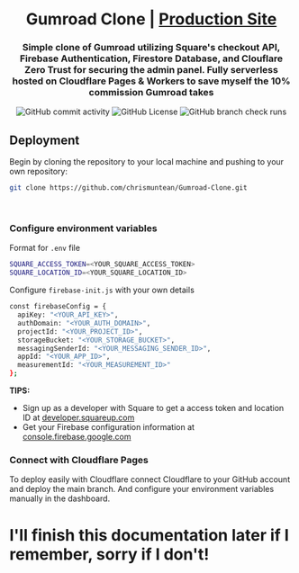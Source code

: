 <div align="center">

# Gumroad Clone | [Production Site](https://photos.chrismuntean.dev/)

### Simple clone of Gumroad utilizing Square's checkout API, Firebase Authentication, Firestore Database, and Clouflare Zero Trust for securing the admin panel. Fully serverless hosted on Cloudflare Pages & Workers to save myself the 10% commission Gumroad takes 

![GitHub commit activity](https://img.shields.io/github/commit-activity/t/chrismuntean/Gumroad-Clone)
![GitHub License](https://img.shields.io/github/license/chrismuntean/Gumroad-Clone)
![GitHub branch check runs](https://img.shields.io/github/check-runs/chrismuntean/Gumroad-Clone/main)

</div>

## Deployment
Begin by cloning the repository to your local machine and pushing to your own repository:
```bash
git clone https://github.com/chrismuntean/Gumroad-Clone.git
```
<br>

### Configure environment variables
Format for `.env` file
```bash
SQUARE_ACCESS_TOKEN=<YOUR_SQUARE_ACCESS_TOKEN>
SQUARE_LOCATION_ID=<YOUR_SQUARE_LOCATION_ID>
```

Configure `firebase-init.js` with your own details
```bash
const firebaseConfig = {
  apiKey: "<YOUR_API_KEY>",
  authDomain: "<YOUR_AUTH_DOMAIN>",
  projectId: "<YOUR_PROJECT_ID>",
  storageBucket: "<YOUR_STORAGE_BUCKET>",
  messagingSenderId: "<YOUR_MESSAGING_SENDER_ID>",
  appId: "<YOUR_APP_ID>",
  measurementId: "<YOUR_MEASUREMENT_ID>"
};
```

**TIPS:**
* Sign up as a developer with Square to get a access token and location ID at [developer.squareup.com](https://developer.squareup.com)
* Get your Firebase configuration information at [console.firebase.google.com](https://console.firebase.google.com)

### Connect with Cloudflare Pages
To deploy easily with Cloudflare connect Cloudflare to your GitHub account and deploy the main branch. And configure your environment variables manually in the dashboard.

# I'll finish this documentation later if I remember, sorry if I don't!